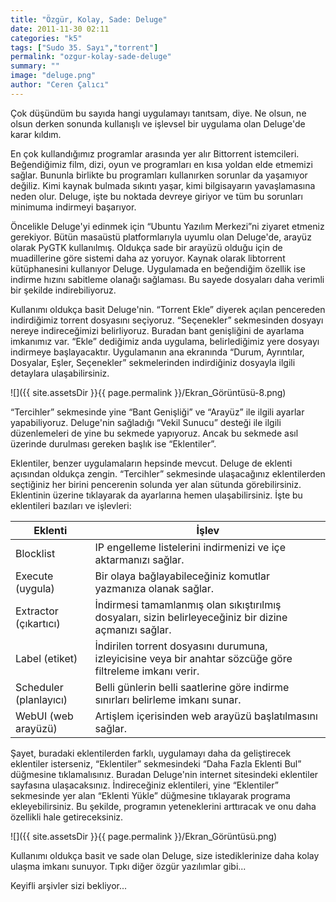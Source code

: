 ```yaml
---
title: "Özgür, Kolay, Sade: Deluge"
date: 2011-11-30 02:11
categories: "k5"
tags: ["Sudo 35. Sayı","torrent"]
permalink: "ozgur-kolay-sade-deluge"
summary: ""
image: "deluge.png"
author: "Ceren Çalıcı"
---
```


Çok düşündüm bu sayıda hangi uygulamayı tanıtsam, diye. Ne olsun, ne olsun derken sonunda kullanışlı ve işlevsel bir uygulama olan Deluge'de karar kıldım.

En çok kullandığımız programlar arasında yer alır Bittorrent istemcileri. Beğendiğimiz film, dizi, oyun ve programları en kısa yoldan elde etmemizi sağlar. Bununla birlikte bu programları kullanırken sorunlar da yaşamıyor değiliz. Kimi kaynak bulmada sıkıntı yaşar, kimi bilgisayarın yavaşlamasına neden olur. Deluge, işte bu noktada devreye giriyor ve tüm bu sorunları minimuma indirmeyi başarıyor.

Öncelikle Deluge'yi edinmek için “Ubuntu Yazılım Merkezi”ni ziyaret etmeniz gerekiyor. Bütün masaüstü platformlarıyla uyumlu olan Deluge'de, arayüz olarak PyGTK kullanılmış. Oldukça sade bir arayüzü olduğu için de muadillerine göre sistemi daha az yoruyor. Kaynak olarak libtorrent kütüphanesini kullanıyor Deluge. Uygulamada en beğendiğim özellik ise indirme hızını sabitleme olanağı sağlaması. Bu sayede dosyaları daha verimli bir şekilde indirebiliyoruz.

Kullanımı oldukça basit Deluge'nin. “Torrent Ekle” diyerek açılan pencereden indirdiğimiz torrent dosyasını seçiyoruz. “Seçenekler” sekmesinden dosyayı nereye indireceğimizi belirliyoruz. Buradan bant genişliğini de ayarlama imkanımız var. “Ekle” dediğimiz anda uygulama, belirlediğimiz yere dosyayı indirmeye başlayacaktır. Uygulamanın ana ekranında “Durum, Ayrıntılar, Dosyalar, Eşler, Seçenekler” sekmelerinden indirdiğiniz dosyayla ilgili detaylara ulaşabilirsiniz.

![]({{ site.assetsDir }}{{ page.permalink }}/Ekran_Görüntüsü-8.png)

“Tercihler” sekmesinde yine “Bant Genişliği” ve “Arayüz” ile ilgili ayarlar yapabiliyoruz. Deluge'nin sağladığı “Vekil Sunucu” desteği ile ilgili düzenlemeleri de yine bu sekmede yapıyoruz. Ancak bu sekmede asıl üzerinde durulması gereken başlık ise “Eklentiler”.

Eklentiler, benzer uygulamaların hepsinde mevcut. Deluge de eklenti açısından oldukça zengin. “Tercihler” sekmesinde ulaşacağınız eklentilerden seçtiğiniz her birini pencerenin solunda yer alan sütunda görebilirsiniz. Eklentinin üzerine tıklayarak da ayarlarına hemen ulaşabilirsiniz. İşte bu eklentileri bazıları ve işlevleri:

| Eklenti |  İşlev |
|-----------|---------|
|Blocklist |  IP engelleme listelerini indirmenizi ve içe aktarmanızı sağlar. |
|Execute (uygula)| Bir olaya bağlayabileceğiniz komutlar yazmanıza olanak sağlar.|
|Extractor (çıkartıcı)| İndirmesi tamamlanmış olan sıkıştırılmış dosyaları, sizin belirleyeceğiniz bir dizine açmanızı sağlar. |
|Label (etiket)|İndirilen torrent dosyasını durumuna, izleyicisine veya bir anahtar sözcüğe göre filtreleme imkanı verir. |
|Scheduler (planlayıcı)| Belli günlerin belli saatlerine göre indirme sınırları belirleme imkanı sunar. |
|WebUI (web arayüzü)| Artişlem içerisinden web arayüzü başlatılmasını sağlar. |

Şayet, buradaki eklentilerden farklı, uygulamayı daha da geliştirecek eklentiler isterseniz, “Eklentiler” sekmesindeki “Daha Fazla Eklenti Bul” düğmesine tıklamalısınız. Buradan Deluge'nin internet sitesindeki eklentiler sayfasına ulaşacaksınız. İndireceğiniz eklentileri, yine “Eklentiler” sekmesinde yer alan “Eklenti Yükle” düğmesine tıklayarak programa ekleyebilirsiniz. Bu şekilde, programın yeteneklerini arttıracak ve onu daha özellikli hale getireceksiniz.

![]({{ site.assetsDir }}{{ page.permalink }}/Ekran_Görüntüsü.png)

Kullanımı oldukça basit ve sade olan Deluge, size istediklerinize daha kolay ulaşma imkanı sunuyor. Tıpkı diğer özgür yazılımlar gibi...

Keyifli arşivler sizi bekliyor...
